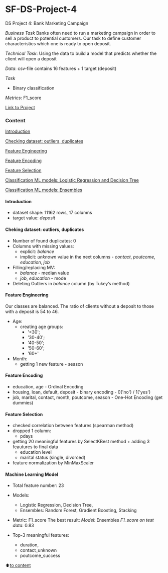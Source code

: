 # SF-DS-Project-4
DS Project 4: Bank Marketing Campaign

*Business Task*
Banks often need to run a marketing campaign in order to sell a product to potential customers.
Our task to define customer characteristics which one is ready to open deposit.

*Technical Task*: Using the data to build a model that predicts whether the client will open a deposit

*Data*: csv-file contains 16 features + 1 target (deposit)

*Task*
* Binary classification

*Metrics*: F1_score

[Link to Project](https://github.com/LiliyaKazykhanova/SF_DS/blob/main/PROJECT_4/project_4/project_4_Classification_LK.ipynb)

### Content
[Introduction](https://github.com/LiliyaKazykhanova/SF_DS/tree/main/PROJECT_4#Introduction)

[Checking dataset: outliers, duplicates](https://github.com/LiliyaKazykhanova/SF_DS/tree/main/PROJECT_4#Checking-dataset-:-outliers-,-duplicates)

[Feature Engineering](https://github.com/LiliyaKazykhanova/SF_DS/tree/main/PROJECT_4#Feature-Engineering)

[Feature Encoding](https://github.com/LiliyaKazykhanova/SF_DS/tree/main/PROJECT_4#Feature-Encoding)

[Feature Selection](https://github.com/LiliyaKazykhanova/SF_DS/tree/main/PROJECT_4#Feature-Selection)

[Classification ML models: Logistic Regression and Decision Tree](https://github.com/LiliyaKazykhanova/SF_DS/tree/main/PROJECT_4#Classification-ML-models:-Logistic-Regression-and-Decision-Tree)

[Classification ML models: Ensembles](https://github.com/LiliyaKazykhanova/SF_DS/tree/main/PROJECT_4#Classification-ML-models:-Ensembles)

#### Introduction
- dataset shape: 11162 rows, 17 columns
- target value: *deposit*

#### Cheking dataset: outliers, duplicates
- Number of found duplicates: 0
- Columns with missing values:
    * explicit: *balance*
    * implicit: *unknown* value in the next columns - *contact*, *poutcome*, *education*, *job*
- Filling/replacing MV:
    * *balance* - median value
    * *job*, *education* - mode
- Deleting Outliers in *balance* column (by Tukey’s method)

#### Feature Engineering
Our classes are balanced. The ratio of clients without a deposit to those with a deposit is 54 to 46. 
- Age:
    * creating age groups:
        - '<30';
        - '30-40';
        - '40-50';
        - '50-60';
        - '60+'
- Month:
    * getting 1 new feature - season

#### Feature Encoding
- education, age - Ordinal Encoding
- housing, loan, default, deposit - binary encoding - 0('no') / 1('yes')
- job, marital, contact, month, poutcome, season - One-Hot Encoding (get dummies)

#### Feature Selection
- checked correlation between features (spearman method)
- dropped 1 column:
    * pdays
- getting 20 meaningful features by SelectKBest method + adding 3 feautures to final data
    - education level
    - marital status (single, divorced)
- feature normalization by MinMaxScaler

#### Machine Learning Model
- Total feature number: 23
- Models:
    * Logistic Regression, Decision Tree,
    * Ensembles: Random Forest, Gradient Boosting, Stacking
- Metric: F1_score
The best result:
*Model*: Ensembles
*F1_score on test data*: 0.83

- Top-3 meaningful features:
    * duration,
    * contact_unknown
    * poutcome_success

:arrow_up:[to content](https://github.com/LiliyaKazykhanova/SF_DS/tree/main/PROJECT_4#Content)
